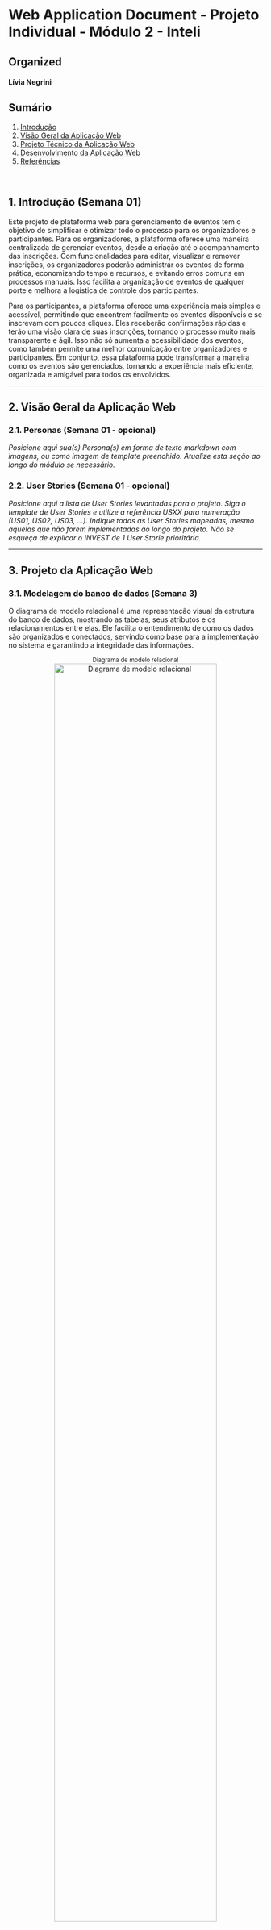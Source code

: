 # Web Application Document - Projeto Individual - Módulo 2 - Inteli

## Organized

#### Lívia Negrini

## Sumário

1. [Introdução](#c1)  
2. [Visão Geral da Aplicação Web](#c2)  
3. [Projeto Técnico da Aplicação Web](#c3)  
4. [Desenvolvimento da Aplicação Web](#c4)  
5. [Referências](#c5)  

<br>

## <a name="c1"></a>1. Introdução (Semana 01)

Este projeto de plataforma web para gerenciamento de eventos tem o objetivo de simplificar e otimizar todo o processo para os organizadores e participantes. Para os organizadores, a plataforma oferece uma maneira centralizada de gerenciar eventos, desde a criação até o acompanhamento das inscrições. Com funcionalidades para editar, visualizar e remover inscrições, os organizadores poderão administrar os eventos de forma prática, economizando tempo e recursos, e evitando erros comuns em processos manuais. Isso facilita a organização de eventos de qualquer porte e melhora a logística de controle dos participantes.

Para os participantes, a plataforma oferece uma experiência mais simples e acessível, permitindo que encontrem facilmente os eventos disponíveis e se inscrevam com poucos cliques. Eles receberão confirmações rápidas e terão uma visão clara de suas inscrições, tornando o processo muito mais transparente e ágil. Isso não só aumenta a acessibilidade dos eventos, como também permite uma melhor comunicação entre organizadores e participantes. Em conjunto, essa plataforma pode transformar a maneira como os eventos são gerenciados, tornando a experiência mais eficiente, organizada e amigável para todos os envolvidos.

---

## <a name="c2"></a>2. Visão Geral da Aplicação Web

### 2.1. Personas (Semana 01 - opcional)

*Posicione aqui sua(s) Persona(s) em forma de texto markdown com imagens, ou como imagem de template preenchido. Atualize esta seção ao longo do módulo se necessário.*

### 2.2. User Stories (Semana 01 - opcional)

*Posicione aqui a lista de User Stories levantadas para o projeto. Siga o template de User Stories e utilize a referência USXX para numeração (US01, US02, US03, ...). Indique todas as User Stories mapeadas, mesmo aquelas que não forem implementadas ao longo do projeto. Não se esqueça de explicar o INVEST de 1 User Storie prioritária.*

---

## <a name="c3"></a>3. Projeto da Aplicação Web

### 3.1. Modelagem do banco de dados  (Semana 3)

O diagrama de modelo relacional é uma representação visual da estrutura do banco de dados, mostrando as tabelas, seus atributos e os relacionamentos entre elas. Ele facilita o entendimento de como os dados são organizados e conectados, servindo como base para a implementação no sistema e garantindo a integridade das informações.

<div align="center">
  <sub>Diagrama de modelo relacional</sub><br>
  <img src="../assets/Diagrama_Organized.drawio.png" width="80%" 
  alt="Diagrama de modelo relacional"><br>
  <sup>Fonte: da própria autora</sup>
</div>

O modelo lógico de um banco de dados é uma representação estruturada dos dados e seus relacionamentos, que descreve como as informações serão organizadas, categorizadas e conectadas, com base nas regras de negócio do sistema. Ele detalha entidades, atributos e relacionamentos, sem considerar ainda aspectos físicos de armazenamento, servindo como base para a futura implementação no modelo físico do banco de dados.

<div align="center">
  <sub>Diagrama de modelo lógico</sub><br>
  <img src="../assets/Diagrama_Logico.png" width="80%" 
  alt="Diagrama de modelo físico"><br>
  <sup>Fonte: da própria autora</sup>
</div>


O modelo físico de banco de dados descreve como os dados serão armazenados e organizados no sistema, focando na eficiência e no desempenho. Ele define a estrutura das tabelas, como as colunas serão armazenadas, a criação de índices para agilizar buscas e a organização dos relacionamentos entre as tabelas. O objetivo principal é garantir que o banco de dados funcione de forma rápida e eficaz, otimizando o acesso e manipulação dos dados.

[Veja o modelo físico deste projeto](https://github.com/livianegrini/Organized/blob/main/migrations/202505091133_usuarios.sql)


Ter modelos relacional, lógico e físico bem definidos em um projeto de banco de dados é essencial para garantir eficiência, escalabilidade e integridade. O modelo relacional organiza as conexões entre as tabelas, evitando redundâncias. O modelo lógico define a estrutura dos dados de forma abstrata, enquanto o modelo físico otimiza o armazenamento e desempenho. Juntos, esses modelos asseguram um sistema rápido, confiável e fácil de manter, além de permitir futuras expansões ou modificações.


### 3.1.1 BD e Models (Semana 5)
Models são responsáveis por representar e estruturar os dados da aplicação. Eles definem as regras, os formatos e as validações necessárias para garantir que as informações manipuladas no sistema estejam corretas e consistentes. Em sistemas baseados em camadas, os models servem como base para a lógica de negócios, facilitando o controle e a manutenção dos dados.

Models desse projeto:

Model Evento (models/eventoModel.js):
Validação de dados utilizando a biblioteca Joi para garantir integridade nas operações de criação e edição de eventos.

Campos:
- id: número inteiro positivo (opcional).
- nome_evento: string obrigatória (mín. 3 caracteres).
- data: data obrigatória no formato ISO.
- local: string obrigatória (mín. 3 caracteres).
- descricao: string opcional.

Model Inscrição (models/inscricao.js):
Classe que representa uma inscrição feita por um usuário em um evento.

Atributos:
- id: identificador da inscrição.
- data: data da inscrição.
- status: status atual (ex: confirmada, pendente).
- id_usuario: identificador do usuário inscrito.
- id_evento: identificador do evento vinculado.

Model Usuário (models/usuarioModel.js):
Classe de validação com Joi para dados de usuários no momento de cadastro ou edição.

Campos:
- id: número inteiro positivo.
- nome: string obrigatória (mín. 3 caracteres).
- email: string obrigatória no formato de e-mail.
- senha: string obrigatória (mín. 6 caracteres).

O uso de models no sistema permite uma separação clara de responsabilidades, mantendo a lógica de dados isolada e validada. Isso aumenta a confiabilidade da aplicação, facilita futuras manutenções e garante que apenas informações coerentes sejam processadas. 

### 3.2. Arquitetura (Semana 5)

*Posicione aqui o diagrama de arquitetura da sua solução de aplicação web. Atualize sempre que necessário.*

**Instruções para criação do diagrama de arquitetura**  
- **Model**: A camada que lida com a lógica de negócios e interage com o banco de dados.
- **View**: A camada responsável pela interface de usuário.
- **Controller**: A camada que recebe as requisições, processa as ações e atualiza o modelo e a visualização.
  
*Adicione as setas e explicações sobre como os dados fluem entre o Model, Controller e View.*

### 3.3. Wireframes (Semana 03 - opcional)

*Posicione aqui as imagens do wireframe construído para sua solução e, opcionalmente, o link para acesso (mantenha o link sempre público para visualização).*

### 3.4. Guia de estilos (Semana 05 - opcional)

*Descreva aqui orientações gerais para o leitor sobre como utilizar os componentes do guia de estilos de sua solução.*


### 3.5. Protótipo de alta fidelidade (Semana 05 - opcional)

*Posicione aqui algumas imagens demonstrativas de seu protótipo de alta fidelidade e o link para acesso ao protótipo completo (mantenha o link sempre público para visualização).*

### 3.6. WebAPI e endpoints (Semana 05)

Uma Web API permite que diferentes sistemas se comuniquem pela internet usando requisições HTTP. Ela conecta o frontend ao backend para enviar e receber dados.

Endpoints são os caminhos da API que realizam ações específicas, como listar usuários ou cadastrar eventos, usando métodos como GET, POST, PUT e DELETE.

Endpoints deste projeto:
## 👤 Usuários

- `GET /usuario` — Lista todos os usuários  
- `GET /usuario/:id` — Retorna um usuário específico  
- `POST /usuario` — Cria um novo usuário  
- `PUT /usuario/:id` — Atualiza os dados de um usuário  
- `DELETE /usuario/:id` — Deleta um usuário  

---

## 📅 Eventos

- `GET /evento` — Lista todos os eventos  
- `GET /evento/:id` — Retorna um evento específico  
- `POST /evento` — Cria um novo evento  
- `PUT /evento/:id` — Atualiza os dados de um evento  
- `DELETE /evento/:id` — Deleta um evento  

---

## 📝 Inscrições

- `GET /inscricao` — Lista todas as inscrições  
- `GET /inscricao/:id` — Retorna uma inscrição específica  
- `POST /inscricao` — Cria uma nova inscrição  
- `PUT /inscricao/:id` — Atualiza uma inscrição  
- `DELETE /inscricao/:id` — Deleta uma inscrição  

Usar uma Web API com endpoints organizados facilita a manutenção, o reuso e a escalabilidade do sistema, além de garantir uma comunicação clara entre as partes da aplicação.

### 3.7 Interface e Navegação (Semana 07)

*Descreva e ilustre aqui o desenvolvimento do frontend do sistema web, explicando brevemente o que foi entregue em termos de código e sistema. Utilize prints de tela para ilustrar.*

<div align="center">
  <sub>Listagem Eventos</sub><br>
  <img src="../assets/ListagemEventos.png" width="80%" 
  alt="Página Listagem de Eventos"><br>
  <sup>Fonte: da própria autora</sup>
</div>

## Listagem de Eventos

Foi implementada a listagem de eventos disponíveis na tela principal do sistema. Os eventos são exibidos em formato de cards, organizados de forma responsiva e visualmente agradável, seguindo o padrão visual da aplicação.

Cada card de evento contém as seguintes informações e funcionalidades:

- Data do evento (formato amigável com destaque em laranja).
- Nome do evento (em destaque).
- Localização (cidade e país).
- Botão "Inscrever": redireciona o usuário para a página de inscrição, passando o ID do evento automaticamente.
- Botão de edição (ícone de lápis): permite que o administrador edite as informações do evento.
- Botão de exclusão (ícone de lixeira): permite que o evento seja removido do sistema.

Além disso, foram adicionados botões fixos no topo da página para facilitar a navegação entre funcionalidades importantes:
- Cadastrar Evento
- Cadastrar Usuário
- Listar Inscrição

<div align="center">
  <sub>Listagem Inscrições</sub><br>
  <img src="../assets/ListagemInscricoes.png" width="80%" 
  alt="Página Listagem Inscrições"><br>
  <sup>Fonte: da própria autora</sup>
</div>

### Listagem Incrições:

A tela de inscrições exibe todas as inscrições relacionadas a um evento específico. Ela foi projetada com foco na organização visual e facilidade de acesso às ações de edição e exclusão.

### Informações exibidas por inscrição:
- Data e Hora da Inscrição
- Status 
- ID do Usuário inscrito

### Ações disponíveis:
- Editar inscrição
- Excluir inscrição
- Nova Inscrição

### Navegação:
- Botão "Voltar" no topo da página retorna à tela anterior.


<div align="center">
  <sub>Listagem Usuários</sub><br>
  <img src="../assets/ListagemUsuarios.png" width="80%" 
  alt="Página Listagem de Usuarios"><br>
  <sup>Fonte: da própria autora</sup>
</div>

### Listagem Usuários:

A tela de listagem de inscrições apresenta todas as inscrições realizadas para um evento específico. Ela tem como objetivo permitir a visualização das inscrições e a realização de ações como editar, excluir e cadastrar uma nova.

### Informações exibidas em cada inscrição
- Data e hora da inscrição
- Status da inscrição 
- Identificador do usuário inscrito
- Funcionalidades disponíveis
- Botão "Nova Inscrição", no canto superior direito, que redireciona para a tela de cadastro de nova inscrição
- Botão de edição, que leva à tela de edição da inscrição selecionada
- Botão de exclusão, que remove a inscrição da base de dados 
- Botão "Voltar", que retorna para a tela anterior

As telas desenvolvidas nesta aplicação foram projetadas para oferecer clareza, usabilidade e integração eficiente com o backend, garantindo uma experiência intuitiva para organizadores e participantes.

A tela de listagem de inscrições apresenta um design moderno e organizado, mostrando informações essenciais como data, horário, status e ID do usuário, além de botões para editar, excluir e navegar facilmente entre as funcionalidades. A tela de inscrição facilita o cadastro dos participantes, com o ID do evento passado automaticamente, garantindo precisão e simplicidade no preenchimento.

No módulo de eventos, as telas de listagem, cadastro e edição exibem informações claras e formulários objetivos, permitindo um gerenciamento ágil e seguro dos eventos. Todas as telas formam um conjunto coerente e funcional, focado na experiência do usuário e na robustez do sistema.

---

## <a name="c4"></a>4. Desenvolvimento da Aplicação Web (Semana 8)

### 4.1 Demonstração do Sistema Web (Semana 8)

*VIDEO: Insira o link do vídeo demonstrativo nesta seção*
*Descreva e ilustre aqui o desenvolvimento do sistema web completo, explicando brevemente o que foi entregue em termos de código e sistema. Utilize prints de tela para ilustrar.*

### 4.2 Conclusões e Trabalhos Futuros (Semana 8)

*Indique pontos fortes e pontos a melhorar de maneira geral.*
*Relacione também quaisquer outras ideias que você tenha para melhorias futuras.*



## <a name="c5"></a>5. Referências

_Incluir as principais referências de seu projeto, para que o leitor possa consultar caso ele se interessar em aprofundar._<br>

---
---
